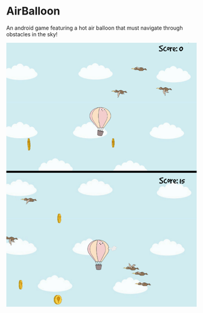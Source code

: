 # AirBalloon
An android game featuring a hot air balloon that must navigate through obstacles in the sky!

![Alt text](/air_balloon_preview.png?raw=true "AIR BALLOON")
